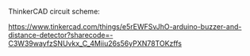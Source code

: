 ThinkerCAD circuit scheme:

https://www.tinkercad.com/things/e5rEWFSvJhO-arduino-buzzer-and-distance-detector?sharecode=-C3W39wayfzSNUvkx_C_4Miiu26s56yPXN78TOKzffs
